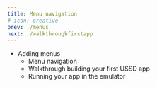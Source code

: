 ```yaml
---
title: Menu navigation
# icon: creative
prev: ./menus
next: ./walkthroughfirstapp
---
```




 - Adding menus
    - Menu navigation
    - Walkthrough building your first USSD app
    - Running your app in the emulator